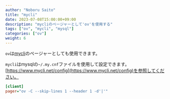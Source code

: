 ```yaml
---
author: "Noboru Saito"
title: "mycli"
date: 2023-07-08T15:00:00+09:00
description: "mycliのページャーとして'ov'を使用する"
tags: ["ov", "mycli", "mysql"]
categories: ["ov"]
weight: 6
---
```


`ov`は[mycli](https://github.com/dbcli/mycli)のページャーとしても使用できます。

`mycli`はmysqlの`~/.my.cnf`ファイルを使用して設定できます。
[https://www.mycli.net/config](https://www.mycli.net/config)を参照してください。

```ini
[client]
pager="ov -C --skip-lines 1 --header 1 -d'|'"
```
